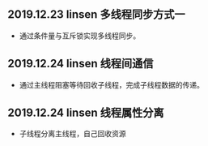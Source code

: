 ## 2019.12.23  linsen  多线程同步方式一
+ 通过条件量与互斥锁实现多线程同步。

## 2019.12.24  linsen  线程间通信
+ 通过主线程阻塞等待回收子线程，完成子线程数据的传递。

## 2019.12.24 linsen 线程属性分离
+ 子线程分离主线程，自己回收资源
